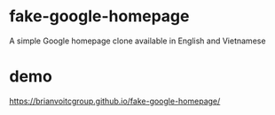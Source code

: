 # fake-google-homepage
A simple Google homepage clone available in English and Vietnamese
# demo
https://brianvoitcgroup.github.io/fake-google-homepage/
